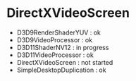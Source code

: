 # DirectXVideoScreen

* D3D9RenderShaderYUV : ok
* D3D9VideoProcessor : ok
* D3D11ShaderNV12 : in progress
* D3D11VideoProcessor : ok
* DirectXVideoScreen : not started
* SimpleDesktopDuplication : ok
